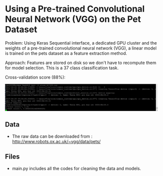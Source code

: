# Using a Pre-trained Convolutional Neural Network (VGG) on the Pet Dataset

Problem: Using Keras Sequential interface, a dedicated GPU cluster and the weights of a pre-trained convolutional neural network (VGG), a linear model is trained on the pets dataset as a feature extraction method.

Approach:  Features are stored on disk so we don't have to recompute them for model selection. This is a 37 class classification task.

Cross-validation score (88%):
<p align="center">
  <img src="crossval-score.jpg"/>
</p>

## Data 
- The raw data can be downloaded from : http://www.robots.ox.ac.uk/~vgg/data/pets/

## Files
- main.py includes all the codes for cleaning the data and models.
